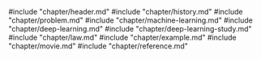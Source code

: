 #include "chapter/header.md"
#include "chapter/history.md"
#include "chapter/problem.md"
#include "chapter/machine-learning.md"
#include "chapter/deep-learning.md"
#include "chapter/deep-learning-study.md"
#include "chapter/law.md"
#include "chapter/example.md"
#include "chapter/movie.md"
#include "chapter/reference.md"